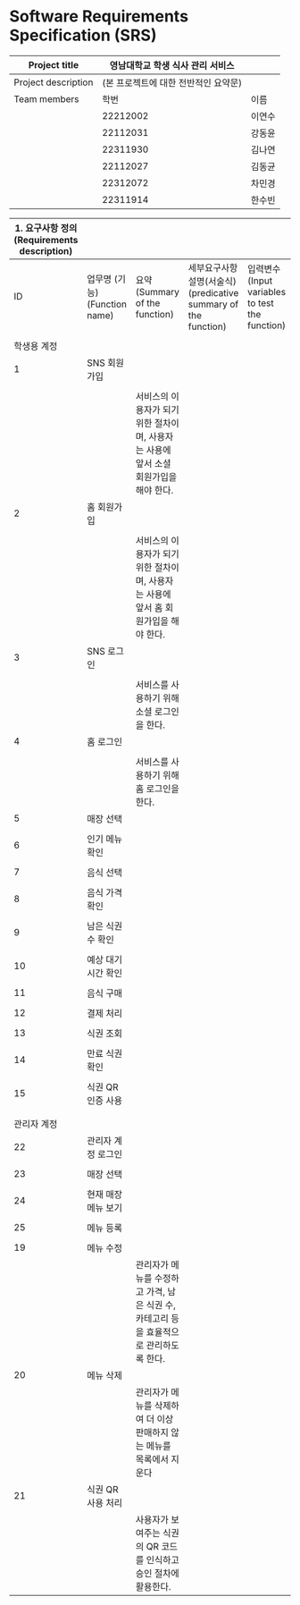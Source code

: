 # Software Requirements Specification (SRS)

| Project title       | 영남대학교 학생 식사 관리 서비스 |     |
| ------------------- | -------------------------------- | ----- |
| Project description | (본 프로젝트에 대한 전반적인 요약문) |
| Team members        | 학번 | 이름 |
|                     | 22212002 | 이연수 |
|                     | 22112031 | 강동윤 |
|                     | 22311930 | 김나연 |
|                     | 22112027 | 김동균 |
|                     | 22312072 | 차민경 |
|                     | 22311914 | 한수빈 |


| 1. 요구사항 정의 (Requirements description) |  |  |  |  |  |  |  |  |  |  |
| --- | --- | --- | --- | --- | --- | --- | --- | --- | --- | --- |
| ID | 업무명 (기능)(Function name) | 요약(Summary of the function) | 세부요구사항 설명(서술식)(predicative summary of the function) | 입력변수(Input variables to test the function) | 정상 입력값 partitioning(Normal inputs partitioning) | 예외 입력값 partitioning(Exceptional inputs partitioning) |  | 추적성(Traceability) | 우선순위(Priority)(High, Medium, Low) | 테스트 결과(Test result) |
|  |  |  |  |  |  |  |  |  |  |  |
| 학생용 계정 |  |  |  |  |  |  |  |  |  |  |
| 1 | SNS 회원가입 |  |  |  |  |  |  |  |  |  |
|  |  |  |  |  |  |  |  |  |  |  |
|  |  |   서비스의 이용자가 되기위한 절차이며, 사용자는 사용에 앞서 소셜 회원가입을 해야 한다.  |  |  |  |  |  |  |  |  |
| 2 | 홈 회원가입 |  |  |  |  |  |  |  |  |  |
|  |  |  |  |  |  |  |  |  |  |  |
|  |  |  서비스의 이용자가 되기위한 절차이며, 사용자는 사용에 앞서 홈 회원가입을 해야 한다.   |  |  |  |  |  |  |  |  |
| 3 | SNS 로그인 |  |  |  |  |  |  |  |  |  |
|  |  |  |  |  |  |  |  |  |  |  |
|  |  |  서비스를 사용하기 위해 소셜 로그인을 한다.   |  |  |  |  |  |  |  |  |
| 4 | 홈 로그인 |  |  |  |  |  |  |  |  |  |
|  |  |  |  |  |  |  |  |  |  |  |
|  |  |  서비스를 사용하기 위해 홈 로그인을 한다.   |  |  |  |  |  |  |  |  |
| 5 | 매장 선택 |  |  |  |  |  |  |  |  |  |
|  |  |  |  |  |  |  |  |  |  |  |
| 6 | 인기 메뉴 확인 |  |  |  |  |  |  |  |  |  |
|  |  |  |  |  |  |  |  |  |  |  |
| 7 | 음식 선택 |  |  |  |  |  |  |  |  |  |
|  |  |  |  |  |  |  |  |  |  |  |
| 8 | 음식 가격 확인 |  |  |  |  |  |  |  |  |  |
|  |  |  |  |  |  |  |  |  |  |  |
| 9 | 남은 식권 수 확인 |  |  |  |  |  |  |  |  |  |
|  |  |  |  |  |  |  |  |  |  |  |
| 10 | 예상 대기시간 확인 |  |  |  |  |  |  |  |  |  |
|  |  |  |  |  |  |  |  |  |  |  |
| 11 | 음식 구매 |  |  |  |  |  |  |  |  |  |
|  |  |  |  |  |  |  |  |  |  |  |
| 12 | 결제 처리 |  |  |  |  |  |  |  |  |  |
|  |  |  |  |  |  |  |  |  |  |  |
| 13 | 식권 조회 |  |  |  |  |  |  |  |  |  |
|  |  |  |  |  |  |  |  |  |  |  |
| 14 | 만료 식권 확인 |  |  |  |  |  |  |  |  |  |
|  |  |  |  |  |  |  |  |  |  |  |
| 15 | 식권 QR 인증 사용 |  |  |  |  |  |  |  |  |  |
|  |  |  |  |  |  |  |  |  |  |  |
|  |  |  |  |  |  |  |  |  |  |  |
| 관리자 계정 |  |  |  |  |  |  |  |  |  |  |
| 22 | 관리자 계정 로그인 |  |  |  |  |  |  |  |  |  |
|  |  |  |  |  |  |  |  |  |  |  |
| 23 | 매장 선택 |  |  |  |  |  |  |  |  |  |
|  |  |  |  |  |  |  |  |  |  |  |
| 24 | 현재 매장 메뉴 보기 |  |  |  |  |  |  |  |  |  |
|  |  |  |  |  |  |  |  |  |  |  |
| 25 | 메뉴 등록 |  |  |  |  |  |  |  |  |  |
|  |  |  |  |  |  |  |  |  |  |  |
| 19 | 메뉴 수정 |  |  |  |  |  |  |  |  |  |
|  |  |관리자가 메뉴를 수정하고 가격, 남은 식권 수, 카테고리 등을 효율적으로 관리하도록 한다.|  |  |  |  |  |  |  |  |
| 20 | 메뉴 삭제 |  |  |  |  |  |  |  |  |  |
|  |  |관리자가 메뉴를 삭제하여 더 이상 판매하지 않는 메뉴를 목록에서 지운다|  |  |  |  |  |  |  |  |
| 21 | 식권 QR 사용 처리 |  |  |  |  |  |  |  |  |  |
|  |  |사용자가 보여주는 식권의 QR 코드를 인식하고 승인 절차에 활용한다.|  |  |  |  |  |  |  |  |
